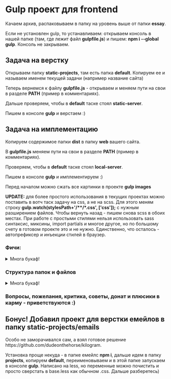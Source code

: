 <h1>Gulp проект для frontend</h1>
<p>Качаем архив, распаковываем в папку на уровень выше от папки <strong>essay</strong>.</p>
<p>Если не установлен gulp, то устанавливаем: открываем консоль в нашей папке (там, где лежит файл <strong>gulpfile.js</strong>) и пишем: <strong>npm i --global gulp</strong>. Консоль не закрываем.</p>
<h2>Задача на верстку</h2>
<p>Открываем папку <strong>static-projects</strong>, там есть папка <strong>default</strong>. Копируем ее и называем именем текущей задачи (например название сайта)</p>
<p>Теперь вернемся к файлу <strong>gulpfile.js</strong> - открываем и меняем пути на свои в разделе <strong>PATH</strong> (пример в комментариях).</p>
<p>Дальше проверяем, чтобы в <strong>default</strong> таске стоял <strong>static-server</strong>.</p>
<p>Пишем в консоле <strong>gulp</strong> и верстаем :)</p>
<h2>Задача на имплементацию</h2>
<p>Копируем содержимое папки <strong>dist</strong> в папку <strong>web</strong> вашего сайта.</p>
<p>В <strong>gulpfile.js</strong> меняем пути на свои в разделе <strong>PATH</strong> (пример в комментариях).</p>
<p>Проверяем, чтобы в <strong>default</strong> таске стоял <strong>local-server</strong>.</p>
<p>Пишем в консоле <strong>gulp</strong> и имплементируем :)</p>
<p>Перед началом можно сжать все картинки в проекте <strong>gulp images</strong></p>
<p><strong>UPDATE:</strong> для более простого использования в текущих проектах можно поставить в вотч таск задачу на css, а не на scss. Для этого меням строку <strong>gulp.watch(stylesPath+'/**/*.css', ['css']);</strong> с нужным разширением файлов. Чтобы вернуть назад - пишем снова scss в обоих местах. При работе с простыми стилями нельзя использовать sass синтаксис, миксины, import partials и многое другое, но по большому счету в готовом проекте это и не нужно. Единственно, что осталось - автопрефиксер и инъекции стилей в браузер.</p>
<h3>Фичи:</h3>
<details>
<summary>Многа букаф!</summary>
<ol>
<li>В консоле после создания сервера можно увидеть 2 ссылки: Local и <strong>External</strong>. Используем вторую для теста на разных девайсах. При запуске локального сервера будет еще ссылка на тунель - можно показать например ПМ-у свою локальную работу.</li>
<li>При запуске идет задача <strong>stylefmt</strong>, которая форматирует все файлы <strong>.scss</strong> в стандартный вид (файл .stylelintrc).</li>
<li>При изменении файлов формата <strong>.php, .js, .tpl, .html</strong> автоматически происходит перезагрузка страницы.</li>
<li><strong>Js</strong> файлы конкатенировать не получается, из-за постоянных ошибок, связаных с подключением разных версий jquery в калькуляторе например или других скриптов в середине страницы от модулей и приходится их раскидывать или отключать по одному, так что есть возможность только сжать файлы. Для этого просто дописываем к текущему файлу расширение <strong>.source.js</strong> - это будет исходник в обычном виде, а рядом появится сжатый файл с первичным названием (чтобы не менять в шаблонах на .min.js)</li>
<li>Шрифты можно генерировать на сайте http://transfonter.org/ - файлы в папку <strong>fonts</strong>, а сгенерированный файл стилей поправить пути и скинуть в <strong>app/styles/partials/base/_fonts.scss</strong>. Примеры в default.</li>
<li>Теперь по стилям - файлы <strong>.css</strong> не берут никакого участия в действии! Так что называейте файлы только <strong>.scss</strong>. Проще всего это сделать обычным переименование. Причем после сохранения рядом автоматически сгенерируется минифицированный файл <strong>.css</strong> и <strong>.map</strong> в папке <strong>app/styles/sourcemaps</strong>.</li>
<li>Кроме того - при генерации <strong>.css</strong> файла добавляются префиксы, файлы кешируются (времени уходит намного меньше, чем при генерации всех <strong>.scss</strong>) и происходит <strong>injection</strong> стилей (на сайте они применяются сразу без перезагрузки страницы).</li>
<li>Если в стилях были грубые ошибки, то файл сгенерирован не будет - поглядывайте в консоль. Обычно там будет указан файл и место с ошибкой.</li>
<li>Подключен плагин <strong>animate.css</strong> - для нужного класса пишем <strong>@include bounce;</strong> и будет сгенерирована анимация с кейфреймами только для этого эффекта, ничего лишнего!</li>
<li>Подключена сетка <strong>Susy</strong>. Настройки в переменной <strong>$susy</strong> в <strong>app/styles/partials/vars/_vars.scss</strong>. Коротко - для враппера пишем <strong>@include container;</strong>, а для блоков количество колонок <strong>@include span(12);</strong>. В инете можно почитать подробней.</li>
<li>Дальше работа с сассом - миксины, переменные и тд, кто что хочет. Если не хочет - пишет простой цсс в файле .scss и не заморачивается :)</li>
<li>При добавлении картинок в папку <strong>app/images/sprites</strong> сгенерируется спрайт <strong>sprite.png</strong> в папке <strong>images</strong> и создастся файл <strong>_sprite.scss</strong> в папке с миксинами. Теперь можно в наших файлах инклудить спрайты через <strong>@include sprite($img_name)</strong>.</li>
<li>Т.к. таск с обработкой картинок самый затратный по времени, то он запускается отдельно или при билде. Можно запустить <strong>gulp images</strong> - сжатые файлы появятся в папке <strong>dist/images</strong>. Или же просто в конце работы запустить <strong>gulp build</strong> - ваш готовый проект будет создан в папке <strong>dist</strong>.</li>
<li>Если что-то не меняется - попробуйте запустить <strong>gulp clear-cache</strong></li>
</ol>
</details>
<h3>Структура папок и файлов</h3>
<details>
<summary>Многа букаф!</summary>
<strong>.gitignore</strong> - игноры гита, <strong>.stylelintrc</strong> - правила для стилей (отступы, табы и тд, за основу взят stylelint-config-standard), <strong>gulpfile.js</strong> - таски галпа, где мы меняем только пути и сервер, <strong>package.json</strong> - нод пакеты, <strong>README.md</strong> - это описание;<br>
<strong>static-projects</strong> - папка с статическими проэктами на верстку;<br>
<strong>static-projects/default</strong> - шаблон для работы, копируем, переименовываем и работаем в ней, лишнее при желании удаляем или добавляем, что нужно;<br>
<strong>static-projects/default/app</strong> - папка с рабочей версией задачи;<br>
<strong>static-projects/default/dist</strong> - готовый проект;<br>
<strong>static-projects/default/app/fonts</strong> - сконверченные шрифты;<br>
<strong>static-projects/default/app/images</strong> - все фотки;<br>
<strong>static-projects/default/app/images/sprites</strong> - иконки и кнопки, которые можно заспрайтить, аккуратно с названиями, чтобы не создать конфликты с переменными, не начинать с цифры и без пробелом;<br>
<strong>static-projects/default/app/js</strong> - скрипты, сторонние библиотеки можно группировать по папкам, минификация будет работать и в подкаталогах;<br>
<strong>static-projects/default/app/styles</strong> - папка стилей;<br>
<strong>static-projects/default/app/styles/main.scss</strong> - основной файл для компиляции, в нем подключаем партиалы или удаляем при желании лишние (хотя ничего лишнего, кроме ресета не скомпилится с текущими настройками);<br>
<strong>static-projects/default/app/styles/main.css</strong> - скомпиленный файл стилей, минифицированный и готовый для подключения в html файл;<br>
<strong>static-projects/default/app/styles/sourcemaps</strong> - сорсы для дебагинга стилей, работает не точно из-за префиксов и из-за вложенностей, но показывает файл, где нужный нам код;<br>
<strong>static-projects/default/app/styles/partials</strong> - партиалы, файлы вида _*.scss, которые не компилятся, а только инклудятся в main.scss;<br>
<strong>static-projects/default/app/styles/partials/base:</strong><br>
<strong>_fonts.scss</strong> - копируем содержимое сконверченного файлы и правим пути;<br>
<strong>_header.scss, _footer.scss, _sidebar.scss, _main.scss</strong> - основные блоки страниц, удобно переносить частями (футер+шапка, потом остальное);<br>
<strong>static-projects/default/app/styles/partials/media-queries</strong> - медиа запросы для адаптации;<br>
<strong>static-projects/default/app/styles/partials/mixins</strong> - _mixins.scss - ваши миксины, _sprite.scss - файл спрайтов (генерируется автоматически), scss.template.handlebars - настройки для шаблона спрайта (не удалять);<br>
<strong>static-projects/default/app/styles/partials/plugins</strong> - сторонние плагины, переименовываем .css на _*.scss и подключаем в main.scss, там же уже есть плагин для миксин animate.css, возможно список будет пополнятся полезными плагинами с их описанием;<br>
<strong>static-projects/default/app/styles/partials/reset</strong> - обнуление стилей;<br>
<strong>static-projects/default/app/styles/partials/vars</strong> - переменные, если нужны + Susy;</p>
</details>

<h3>Вопросы, пожелания, критика, советы, донат и плюсики в карму - приветствуются :)</h3>

<h2>Бонус! Добавил проект для верстки емейлов в папку <strong>static-projects/emails</strong></h2>
<p>Особо не заморачивался сам, а взял готовое решение https://github.com/dudeonthehorse/kilogram.</p>
<p>Установка проще некуда - в папке емейлс <strong>npm i</strong>, дальше идем в папку <strong>projects</strong>, копируем <strong>default</strong>, переименовываем и в этой папке запускаем в консоле <strong>gulp</strong>. Написано на less, но переменные можно почистить и просто сверстать в base.less как обычном .css. Дальше разберетесь)</p>
